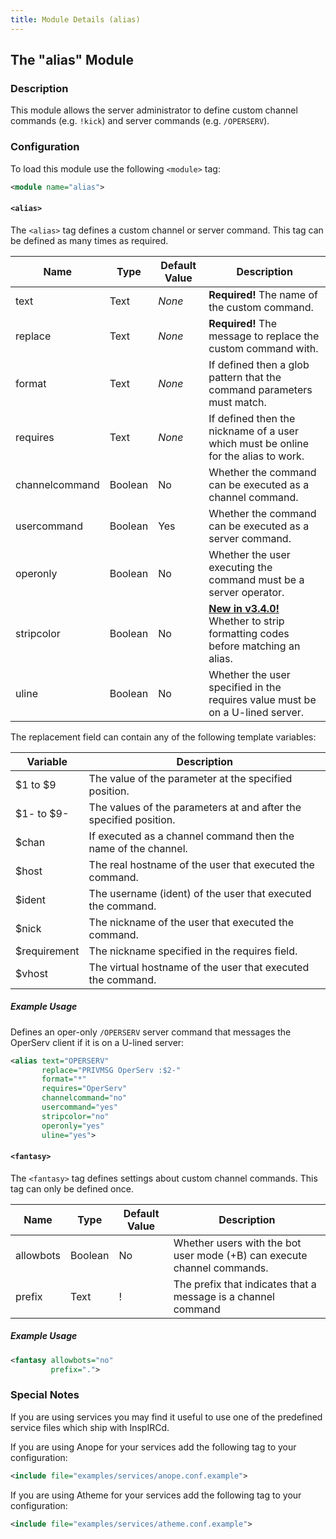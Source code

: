 ```yaml
---
title: Module Details (alias)
---
```


## The "alias" Module

### Description

This module allows the server administrator to define custom channel commands (e.g. `!kick`) and server commands (e.g. `/OPERSERV`).

### Configuration

To load this module use the following `<module>` tag:

```xml
<module name="alias">
```

#### `<alias>`

The `<alias>` tag defines a custom channel or server command. This tag can be defined as many times as required.

Name           | Type    | Default Value | Description
-------------- | ------- | ------------- | -----------
text           | Text    | *None*        | **Required!** The name of the custom command.
replace        | Text    | *None*        | **Required!** The message to replace the custom command with.
format         | Text    | *None*        | If defined then a glob pattern that the command parameters must match.
requires       | Text    | *None*        | If defined then the nickname of a user which must be online for the alias to work.
channelcommand | Boolean | No            | Whether the command can be executed as a channel command.
usercommand    | Boolean | Yes           | Whether the command can be executed as a server command.
operonly       | Boolean | No            | Whether the user executing the command must be a server operator.
stripcolor     | Boolean | No            | [**New in v3.4.0!**](/3/change-log/#inspircd-340) Whether to strip formatting codes before matching an alias.
uline          | Boolean | No            | Whether the user specified in the requires value must be on a U-lined server.

The replacement field can contain any of the following template variables:

Variable     | Description
------------ | -----------
$1 to $9     | The value of the parameter at the specified position.
$1- to $9-   | The values of the parameters at and after the specified position.
$chan        | If executed as a channel command then the name of the channel.
$host        | The real hostname of the user that executed the command.
$ident       | The username (ident) of the user that executed the command.
$nick        | The nickname of the user that executed the command.
$requirement | The nickname specified in the requires field.
$vhost       | The virtual hostname of the user that executed the command.

##### Example Usage

Defines an oper-only `/OPERSERV` server command that messages the OperServ client if it is on a U-lined server:

```xml
<alias text="OPERSERV"
       replace="PRIVMSG OperServ :$2-"
       format="*"
       requires="OperServ"
       channelcommand="no"
       usercommand="yes"
       stripcolor="no"
       operonly="yes"
       uline="yes">
```

#### `<fantasy>`

The `<fantasy>` tag defines settings about custom channel commands. This tag can only be defined once.

Name      | Type    | Default Value | Description
--------- | ------- | ------------- | -----------
allowbots | Boolean | No            | Whether users with the bot user mode (+B) can execute channel commands.
prefix    | Text    | !             | The prefix that indicates that a message is a channel command

##### Example Usage

```xml
<fantasy allowbots="no"
         prefix=".">
```

### Special Notes

If you are using services you may find it useful to use one of the predefined service files which ship with InspIRCd.

If you are using Anope for your services add the following tag to your configuration:

```xml
<include file="examples/services/anope.conf.example">
```

If you are using Atheme for your services add the following tag to your configuration:

```xml
<include file="examples/services/atheme.conf.example">
```
